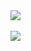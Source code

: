 <div>
  <a href="#">
    <img align="center" src="https://github-readme-stats.vercel.app/api?username=cevitaufik&show_icons=true&theme=github_dark&count_private=true&rank_icon=github" />
  </a>
</div>
<br/>
<div>
  <a href="#">
    <img align="center" src="https://github-readme-stats.vercel.app/api/top-langs/?username=cevitaufik&theme=github_dark&hide=jupyter%20notebook%2Ccss" />
  </a>
</div>

